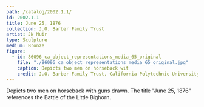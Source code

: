 ```yaml
---
path: /catalog/2002.1.1/
id: 2002.1.1
title: June 25, 1876
collection: J.O. Barber Family Trust
artist: JN Muir
type: Sculpture
medium: Bronze
figure:
  - id: 86096_ca_object_representations_media_65_original
    file: "./86096_ca_object_representations_media_65_original.jpg"
    caption: Depicts two men on horseback wit
    credit: J.O. Barber Family Trust, California Polytechnic University\nThe images associated with the objects on this website are protected under United States copyright laws. We are pleased to share these materials as an educational resource for the public for non-commercial, educational and personal use only, or for fair use as defined by law.
---
```

Depicts two men on horseback with guns drawn. The title "June 25, 1876" references the Battle of the Little Bighorn.
